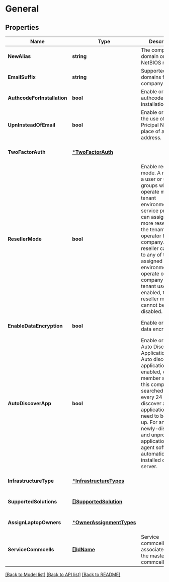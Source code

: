 # General

## Properties
Name | Type | Description | Notes
------------ | ------------- | ------------- | -------------
**NewAlias** | **string** | The company domain or NetBIOS name | [optional] [default to null]
**EmailSuffix** | **string** | Supported domains for the company | [optional] [default to null]
**AuthcodeForInstallation** | **bool** | Enable or disable authcode for installation. | [optional] [default to null]
**UpnInsteadOfEmail** | **bool** | Enable or disable the use of User Pricipal Name in place of an email address. | [optional] [default to null]
**TwoFactorAuth** | [***TwoFactorAuth**](TwoFactorAuth.md) |  | [optional] [default to null]
**ResellerMode** | **bool** | Enable reseller mode. A reseller is a user or user groups who can operate multiple tenant environments. The service provider can assign one or more resellers as the tenant operator for a company. The reseller can switch to any of their assigned tenant environment and operate on the company as a tenant user. Once enabled, the reseller mode cannot be disabled. | [optional] [default to null]
**EnableDataEncryption** | **bool** | Enable or disable data encryption | [optional] [default to null]
**AutoDiscoverApp** | **bool** | Enable or Disable Auto Discover Applications.When Auto discover applications is enabled, each member server of this company is searched once every 24 hours to discover any applications that need to be backed up. For any newly-discovered and unprotected applications, the agent software is automatically installed on the server. | [optional] [default to null]
**InfrastructureType** | [***InfrastructureTypes**](InfrastructureTypes.md) |  | [optional] [default to null]
**SupportedSolutions** | [**[]SupportedSolution**](SupportedSolution.md) |  | [optional] [default to null]
**AssignLaptopOwners** | [***OwnerAssignmentTypes**](OwnerAssignmentTypes.md) |  | [optional] [default to null]
**ServiceCommcells** | [**[]IdName**](IdName.md) | Service commcells associated with the master commcell. | [optional] [default to null]

[[Back to Model list]](../README.md#documentation-for-models) [[Back to API list]](../README.md#documentation-for-api-endpoints) [[Back to README]](../README.md)

